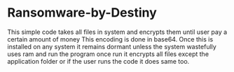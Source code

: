 # Ransomware-by-Destiny
This simple code takes all files in system and encrypts them until user pay a certain amount of money
This encoding is done in base64.
Once this is installed on any system it remains dormant unless the system wastefully uses ram and run the program once run it encrypts all files except the application folder or if the user runs the code it does same too.


